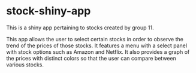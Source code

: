 # stock-shiny-app
This is a shiny app pertaining to stocks created by group 11.

This app allows the user to select certain stocks in order to observe the trend of the prices of those stocks.
It features a menu with a select panel with stock options such as Amazon and Netflix. 
It also provides a graph of the prices with distinct colors so that the user can compare between various stocks.
